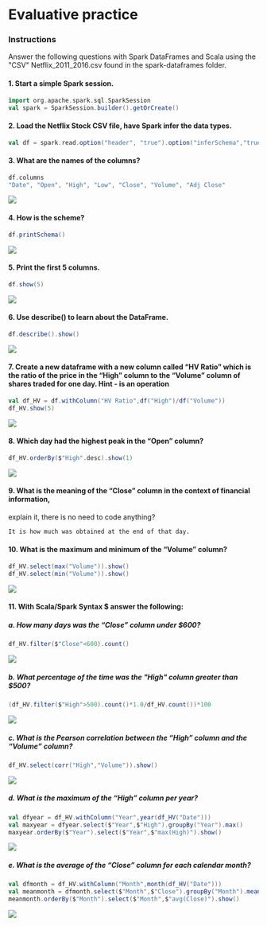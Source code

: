 
# Evaluative practice

### Instructions
Answer the following questions with Spark DataFrames and Scala using the "CSV"
Netflix_2011_2016.csv found in the spark-dataframes folder.
 
#### 1. Start a simple Spark session.
```Scala
import org.apache.spark.sql.SparkSession
val spark = SparkSession.builder().getOrCreate()
```
 
#### 2. Load the Netflix Stock CSV file, have Spark infer the data types.
```Scala
val df = spark.read.option("header", "true").option("inferSchema","true")csv("Netflix_2011_2016.csv")
```
 
#### 3. What are the names of the columns?
```Scala
df.columns
"Date", "Open", "High", "Low", "Close", "Volume", "Adj Close"
```
![](https://github.com/rafaelsanchezbaez/Big_Data/blob/unidad_1/_images/Evaluation_Practice_p1.jpg)
 
#### 4. How is the scheme?
```Scala
df.printSchema()
```
 ![](https://github.com/rafaelsanchezbaez/Big_Data/blob/unidad_1/_images/Evaluation_Practice_p2.jpg) 
 
#### 5. Print the first 5 columns.
```Scala
df.show(5)
```
 ![](https://github.com/rafaelsanchezbaez/Big_Data/blob/unidad_1/_images/Evaluation_Practice_p3.jpg) 
 
#### 6. Use describe() to learn about the DataFrame.
```Scala
df.describe().show()
```
 ![](https://github.com/rafaelsanchezbaez/Big_Data/blob/unidad_1/_images/Evaluation_Practice_p4.jpg)

#### 7. Create a new dataframe with a new column called “HV Ratio” which is the ratio of the price in the “High” column to the “Volume” column of shares traded for one day. Hint - is an operation
```Scala
val df_HV = df.withColumn("HV Ratio",df("High")/df("Volume"))
df_HV.show(5)
```
 ![](https://github.com/rafaelsanchezbaez/Big_Data/blob/unidad_1/_images/Evaluation_Practice_p5.jpg)

#### 8. Which day had the highest peak in the “Open” column?
```Scala
df_HV.orderBy($"High".desc).show(1)
```
 ![](https://github.com/rafaelsanchezbaez/Big_Data/blob/unidad_1/_images/Evaluation_Practice_p6.jpg)
 
#### 9. What is the meaning of the “Close” column in the context of financial information,
explain it, there is no need to code anything?
```s
It is how much was obtained at the end of that day.
```
 
#### 10. What is the maximum and minimum of the “Volume” column?
```Scala
df_HV.select(max("Volume")).show()
df_HV.select(min("Volume")).show()
``` 
![](https://github.com/rafaelsanchezbaez/Big_Data/blob/unidad_1/_images/Evaluation_Practice_p7.jpg)

   
#### 11. With Scala/Spark Syntax $ answer the following:
##### a. How many days was the “Close” column under $600?
```Scala
df_HV.filter($"Close"<600).count()
```
![](https://github.com/rafaelsanchezbaez/Big_Data/blob/unidad_1/_images/Evaluation_Practice_p8.jpg)
 
 
##### b. What percentage of the time was the "High" column greater than $500?
```Scala
(df_HV.filter($"High">500).count()*1.0/df_HV.count())*100
```
 ![](https://github.com/rafaelsanchezbaez/Big_Data/blob/unidad_1/_images/Evaluation_Practice_p9.jpg)
 
 
##### c. What is the Pearson correlation between the “High” column and the “Volume” column?
```Scala
df_HV.select(corr("High","Volume")).show()
```
![](https://github.com/rafaelsanchezbaez/Big_Data/blob/unidad_1/_images/Evaluation_Practice_p10.jpg)

  
##### d. What is the maximum of the “High” column per year?
```Scala
val dfyear = df_HV.withColumn("Year",year(df_HV("Date")))
val maxyear = dfyear.select($"Year",$"High").groupBy("Year").max()
maxyear.orderBy($"Year").select($"Year",$"max(High)").show()
```
 ![](https://github.com/rafaelsanchezbaez/Big_Data/blob/unidad_1/_images/Evaluation_Practice_p11.jpg)

 
##### e. What is the average of the “Close” column for each calendar month?
```Scala
val dfmonth = df_HV.withColumn("Month",month(df_HV("Date")))
val meanmonth = dfmonth.select($"Month",$"Close").groupBy("Month").mean()
meanmonth.orderBy($"Month").select($"Month",$"avg(Close)").show()
```
 ![](https://github.com/rafaelsanchezbaez/Big_Data/blob/unidad_1/_images/Evaluation_Practice_p12.jpg)
